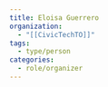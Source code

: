```yaml
---
title: Eloisa Guerrero
organization:
  - "[[CivicTechTO]]"
tags:
  - type/person
categories:
  - role/organizer
---
```

